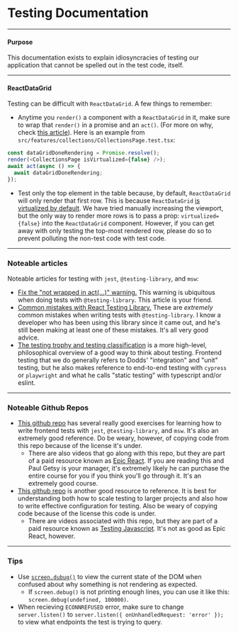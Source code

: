 # Testing Documentation

---

#### Purpose

This documentation exists to explain idiosyncracies of testing our application that cannot be spelled out in the test code, itself.

---

#### ReactDataGrid

Testing can be difficult with `ReactDataGrid`. A few things to remember:

- Anytime you `render()` a component with a `ReactDataGrid` in it, make sure to wrap that `render()` in a promise and an `act()`. (For more on why, check [this article](https://kentcdodds.com/blog/fix-the-not-wrapped-in-act-warning#an-alternative-waiting-for-the-mocked-promise)). Here is an example from `src/features/collections/CollectionsPage.test.tsx`:

```ts
const dataGridDoneRendering = Promise.resolve();
render(<CollectionsPage isVirtualized={false} />);
await act(async () => {
  await dataGridDoneRendering;
});
```

- Test only the top element in the table because, by default, `ReactDataGrid` will only render that first row. This is because `ReactDataGrid` [is virtualized by default](https://reactdatagrid.io/docs/api-reference#props-virtualized). We have tried manually increasing the viewport, but the only way to render more rows is to pass a prop: `virtualized={false}` into the `ReactDataGrid` component. However, if you can get away with only testing the top-most rendered row, please do so to prevent polluting the non-test code with test code.

---

### Noteable articles

Noteable articles for testing with `jest`, `@testing-library`, and `msw`:

- [Fix the "not wrapped in act(...)" warning.](https://kentcdodds.com/blog/fix-the-not-wrapped-in-act-warning) This warning is ubiquitous when doing tests with `@testing-library`. This article is your friend.
- [Common mistakes with React Testing Library.](https://kentcdodds.com/blog/common-mistakes-with-react-testing-library) These are _extremely_ common mistakes when writing tests with `@testing-library`. I know a developer who has been using this library since it came out, and he's still been making at least one of these mistakes. It's all very good advice.
- [The testing trophy and testing classification](https://kentcdodds.com/blog/the-testing-trophy-and-testing-classifications) is a more high-level, philosophical overview of a good way to think about testing. Frontend testing that we do generally refers to Dodds' "integration" and "unit" testing, but he also makes reference to end-to-end testing with `cypress` or `playwright` and what he calls "static testing" with typescript and/or eslint.

---

### Noteable Github Repos

- [This github repo](https://github.com/kentcdodds/testing-react-apps) has several really good exercises for learning how to write frontend tests with `jest`, `@testing-library`, and `msw`. It's also an extremely good reference. Do be weary, however, of copying code from this repo because of the license it's under.
  - There are also videos that go along with this repo, but they are part of a paid resource known as [Epic React](https://epicreact.dev/). If you are reading this and Paul Getsy is your manager, it's extremely likely he can purchase the entire course for you if you think you'll go through it. It's an extremely good course.
- [This github repo](https://github.com/kentcdodds/jest-cypress-react-babel-webpack/tree/tjs/jest-23) is another good resource to reference. It is best for understanding both how to scale testing to larger projects and also how to write effective configuration for testing. Also be weary of copying code because of the license this code is under.
  - There are videos associated with this repo, but they are part of a paid resource known as [Testing Javascript](https://testingjavascript.com/). It's not as good as Epic React, however.

---

### Tips

- Use [`screen.dubug()`](https://testing-library.com/docs/react-testing-library/api/#debug) to view the current state of the DOM when confused about why something is not rendering as expected.
  - If `screen.debug()` is not printing enough lines, you can use it like this: `screen.debug(undefined, 100000)`.
- When recieving `ECONNREFUSED` error, make sure to change `server.listen()` to `server.listen({ onUnhandledRequest: 'error' });` to view what endpoints the test is trying to query.
